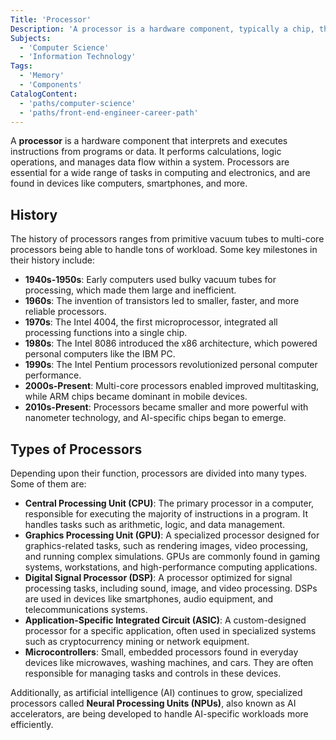 ```yaml
---
Title: 'Processor'
Description: 'A processor is a hardware component, typically a chip, that executes instructions and performs data processing tasks in a computer or electronic device.'
Subjects:
  - 'Computer Science'
  - 'Information Technology'
Tags:
  - 'Memory'
  - 'Components'
CatalogContent:
  - 'paths/computer-science'
  - 'paths/front-end-engineer-career-path'
---
```


A **processor** is a hardware component that interprets and executes instructions from programs or data. It performs calculations, logic operations, and manages data flow within a system. Processors are essential for a wide range of tasks in computing and electronics, and are found in devices like computers, smartphones, and more.

## History

The history of processors ranges from primitive vacuum tubes to multi-core processors being able to handle tons of workload. Some key milestones in their history include:

- **1940s-1950s**: Early computers used bulky vacuum tubes for processing, which made them large and inefficient.
- **1960s**: The invention of transistors led to smaller, faster, and more reliable processors.
- **1970s**: The Intel 4004, the first microprocessor, integrated all processing functions into a single chip.
- **1980s**: The Intel 8086 introduced the x86 architecture, which powered personal computers like the IBM PC.
- **1990s**: The Intel Pentium processors revolutionized personal computer performance.
- **2000s-Present**: Multi-core processors enabled improved multitasking, while ARM chips became dominant in mobile devices.
- **2010s-Present**: Processors became smaller and more powerful with nanometer technology, and AI-specific chips began to emerge.

## Types of Processors

Depending upon their function, processors are divided into many types. Some of them are:

- **Central Processing Unit (CPU)**: The primary processor in a computer, responsible for executing the majority of instructions in a program. It handles tasks such as arithmetic, logic, and data management.
- **Graphics Processing Unit (GPU)**: A specialized processor designed for graphics-related tasks, such as rendering images, video processing, and running complex simulations. GPUs are commonly found in gaming systems, workstations, and high-performance computing applications.
- **Digital Signal Processor (DSP)**: A processor optimized for signal processing tasks, including sound, image, and video processing. DSPs are used in devices like smartphones, audio equipment, and telecommunications systems.
- **Application-Specific Integrated Circuit (ASIC)**: A custom-designed processor for a specific application, often used in specialized systems such as cryptocurrency mining or network equipment.
- **Microcontrollers**: Small, embedded processors found in everyday devices like microwaves, washing machines, and cars. They are often responsible for managing tasks and controls in these devices.

Additionally, as artificial intelligence (AI) continues to grow, specialized processors called **Neural Processing Units (NPUs)**, also known as AI accelerators, are being developed to handle AI-specific workloads more efficiently.
